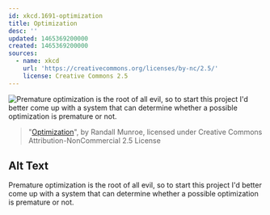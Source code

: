 ```yaml
---
id: xkcd.1691-optimization
title: Optimization
desc: ''
updated: 1465369200000
created: 1465369200000
sources:
  - name: xkcd
    url: 'https://creativecommons.org/licenses/by-nc/2.5/'
    license: Creative Commons 2.5
---
```

![Premature optimization is the root of all evil, so to start this project I'd better come up with a system that can determine whether a possible optimization is premature or not.](https://imgs.xkcd.com/comics/optimization.png)
> "[Optimization](https://xkcd.com/1691/)", by Randall Munroe, licensed under Creative Commons Attribution-NonCommercial 2.5 License

## Alt Text
Premature optimization is the root of all evil, so to start this project I'd better come up with a system that can determine whether a possible optimization is premature or not.
